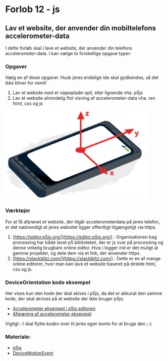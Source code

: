 # Forlob 12 - js
## Lav et website, der anvender din mobiltelefons accelerometer-data

I dette forløb skal i lave et website, der anvender din telefons accelerometer-data.
I kan vælge to forskellige opgave typer:

### Opgaver
Vælg en af disse opgaver. Husk jeres endelige ide skal godkendes, så det ikke bliver for nemt!
1. Lav et website med et vippeplade-spil, eller lignende vha. p5js
2. Lav et website almindelig flot visning af accelerometer-data vha. ren html, css og js

![phone](phone.png)

### Værktøjer
For at få afprøvet et website, der tilgår accelerometerdata på jeres telefon, er det nødvendigt at jeres websitet ligger offentligt tilgængeligt via https. 
1. [https://editor.p5js.org/](https://editor.p5js.org/) : Organisationen bag processing har både lavet p5 biblioteket, der er js svar på processing og denne virkelig brugbare online editor. Hvis i logger ind er det muligt at gemme projekter, og dele dem via et link, der anvender https.
2. [https://stackblitz.com/](https://stackblitz.com/) : Dette er en af mange online editorer, hvor man kan lave et website baseret på direkte html, css og js.

### DeviceOrientation kode eksempel
Her vises kun den kode der skal skives i p5js, da det er akkurat den samme kode, der skal skrives på et website der ikke bruger p5js:


- [Accelerometer eksempel i p5js editoren](https://editor.p5js.org/ajrp2008/sketches/kG8I24Qe0)
- [Afprøning af accelerometer eksempel](https://editor.p5js.org/ajrp2008/full/kG8I24Qe0)

Vigtigt : I skal flytte koden over til jeres egen konto for at bruge den ;-)

### Materiale:
- [p5js](https://p5js.org/)
- [DeviceMotionEvent](https://developer.mozilla.org/en-US/docs/Web/API/DeviceMotionEvent)

